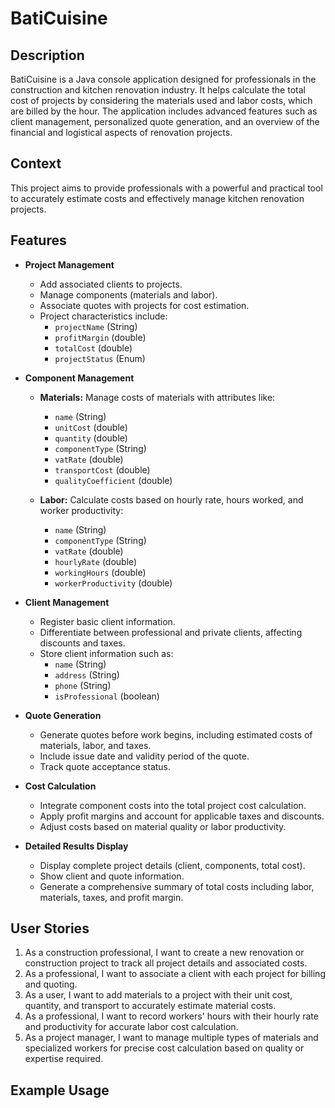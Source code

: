 # BatiCuisine

## Description

BatiCuisine is a Java console application designed for professionals in the construction and kitchen renovation industry. It helps calculate the total cost of projects by considering the materials used and labor costs, which are billed by the hour. The application includes advanced features such as client management, personalized quote generation, and an overview of the financial and logistical aspects of renovation projects.

## Context

This project aims to provide professionals with a powerful and practical tool to accurately estimate costs and effectively manage kitchen renovation projects.

## Features

- **Project Management**
    - Add associated clients to projects.
    - Manage components (materials and labor).
    - Associate quotes with projects for cost estimation.
    - Project characteristics include:
        - `projectName` (String)
        - `profitMargin` (double)
        - `totalCost` (double)
        - `projectStatus` (Enum)

- **Component Management**
    - **Materials:** Manage costs of materials with attributes like:
        - `name` (String)
        - `unitCost` (double)
        - `quantity` (double)
        - `componentType` (String)
        - `vatRate` (double)
        - `transportCost` (double)
        - `qualityCoefficient` (double)

    - **Labor:** Calculate costs based on hourly rate, hours worked, and worker productivity:
        - `name` (String)
        - `componentType` (String)
        - `vatRate` (double)
        - `hourlyRate` (double)
        - `workingHours` (double)
        - `workerProductivity` (double)

- **Client Management**
    - Register basic client information.
    - Differentiate between professional and private clients, affecting discounts and taxes.
    - Store client information such as:
        - `name` (String)
        - `address` (String)
        - `phone` (String)
        - `isProfessional` (boolean)

- **Quote Generation**
    - Generate quotes before work begins, including estimated costs of materials, labor, and taxes.
    - Include issue date and validity period of the quote.
    - Track quote acceptance status.

- **Cost Calculation**
    - Integrate component costs into the total project cost calculation.
    - Apply profit margins and account for applicable taxes and discounts.
    - Adjust costs based on material quality or labor productivity.

- **Detailed Results Display**
    - Display complete project details (client, components, total cost).
    - Show client and quote information.
    - Generate a comprehensive summary of total costs including labor, materials, taxes, and profit margin.

## User Stories

1. As a construction professional, I want to create a new renovation or construction project to track all project details and associated costs.
2. As a professional, I want to associate a client with each project for billing and quoting.
3. As a user, I want to add materials to a project with their unit cost, quantity, and transport to accurately estimate material costs.
4. As a professional, I want to record workers' hours with their hourly rate and productivity for accurate labor cost calculation.
5. As a project manager, I want to manage multiple types of materials and specialized workers for precise cost calculation based on quality or expertise required.

## Example Usage

